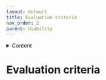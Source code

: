 ```yaml
---
layout: default
title: Evaluation criteria
nav_order: 2
parent: Usability
---
```


<details close markdown="block">
  <summary>
    Content
  </summary>
  {: .text-delta }
1. TOC
{:toc}
</details>

# Evaluation criteria

<!---Ziele und Bewertungskriterien--->